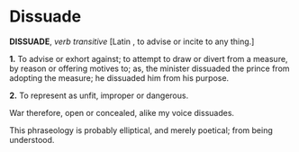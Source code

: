# Dissuade

**DISSUADE**, _verb transitive_ \[Latin , to advise or incite to any thing.\]

**1.** To advise or exhort against; to attempt to draw or divert from a measure, by reason or offering motives to; as, the minister dissuaded the prince from adopting the measure; he dissuaded him from his purpose.

**2.** To represent as unfit, improper or dangerous.

War therefore, open or concealed, alike my voice dissuades.

This phraseology is probably elliptical, and merely poetical; from being understood.